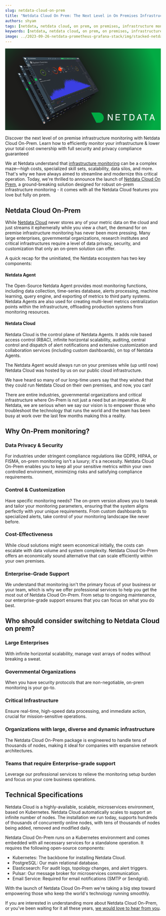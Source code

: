 ```yaml
---
slug: netdata-cloud-on-prem
title: "Netdata Cloud On Prem: The Next Level in On Premises Infrastructure Monitoring"
authors: shyam
tags: [netdata, netdata cloud, on prem, on premises, infrastructure monitoring, monitoring]
keywords: [netdata, netdata cloud, on prem, on premises, infrastructure monitoring, monitoring]
image: ../2023-09-26-netdata-prometheus-grafana-stack/img/stacked-netdata.png
---
```


![netdata-cloud-on-prem](../2023-09-26-netdata-prometheus-grafana-stack/img/stacked-netdata.png)

Discover the next level of on premise infrastructure monitoring with Netdata Cloud On-Prem. Learn how to efficiently monitor your infrastructure & lower your total cost ownership with full security and privacy compliance guaranteed

<!--truncate-->

We at Netdata understand that [infrastructure monitoring](https://blog.netdata.cloud/future-of-infrastructure-monitoring/) can be a complex maze—high costs, specialized skill sets, scalability, data silos, and more. That's why we have always aimed to streamline and modernize this critical operation. Today, we're thrilled to announce the launch of [Netdata Cloud On Prem](https://www.netdata.cloud/contact-us/?subject=on-prem), a ground-breaking solution designed for robust on-prem infrastructure monitoring - it comes with all the Netdata Cloud features you love but fully on prem.

## Netdata Cloud On-Prem

While [Netdata Cloud](https://www.netdata.cloud/) never stores any of your metric data on the cloud and just streams it ephemerally while you view a chart, the demand for on premise infrastructure monitoring has never been more pressing. Many large enterprises, governmental organizations, research institutes and critical infrastructures require a level of data privacy, security, and customization that only an on-prem solution can offer. 

A quick recap for the uninitiated, the Netdata ecosystem has two key components:

#### Netdata Agent
The Open-Source Netdata Agent provides most monitoring functions, including data collection, time-series database, alerts processing, machine learning, query engine, and exporting of metrics to third party systems. Netdata Agents are also used for creating multi-level metrics centralization points within the infrastructure, offloading production systems from monitoring resources.

#### Netdata Cloud
Netdata Cloud is the control plane of Netdata Agents. It adds role based access control (RBAC), infinite horizontal scalability, auditing, central control and dispatch of alert notifications and extensive customization and collaboration services (including custom dashboards), on top of Netdata Agents.

The Netdata Agent would always run on your premises while (up until now) Netdata Cloud was hosted by us on our public cloud infrastructure. 

We have heard so many of our long-time users say that they wished that they could run Netdata Cloud on their own premises, and now, you can! 

There are entire industries, governmental organizations and critical infrastructure where On-Prem is not just a need but an imperative. At Netdata, we are serious when we say our vision is to empower those who troubleshoot the technology that runs the world and the team has been busy at work over the last few months making this a reality. 

## Why On-Prem monitoring? 

### Data Privacy & Security
For industries under stringent compliance regulations like GDPR, HIPAA, or FISMA, on-prem monitoring isn't a luxury; it's a necessity. Netdata Cloud On-Prem enables you to keep all your sensitive metrics within your own controlled environment, minimizing risks and satisfying compliance requirements.

### Control & Customization
Have specific monitoring needs? The on-prem version allows you to tweak and tailor your monitoring parameters, ensuring that the system aligns perfectly with your unique requirements. From custom dashboards to specialized alerts, take control of your monitoring landscape like never before.

### Cost-Effectiveness
While cloud solutions might seem economical initially, the costs can escalate with data volume and system complexity. Netdata Cloud On-Prem offers an economically sound alternative that can scale efficiently within your own premises.

### Enterprise-Grade Support
We understand that monitoring isn't the primary focus of your business or your team, which is why we offer professional services to help you get the most out of Netdata Cloud On-Prem. From setup to ongoing maintenance, our enterprise-grade support ensures that you can focus on what you do best.

## Who should consider switching to Netdata Cloud on prem?

### Large Enterprises
With infinite horizontal scalability, manage vast arrays of nodes without breaking a sweat.

### Governmental Organizations
When you have security protocols that are non-negotiable, on-prem monitoring is your go-to.

### Critical Infrastructure
Ensure real-time, high-speed data processing, and immediate action, crucial for mission-sensitive operations.

### Organizations with large, diverse and dynamic infrastructure
The Netdata Cloud On-Prem package is engineered to handle tens of thousands of nodes, making it ideal for companies with expansive network architectures.

### Teams that require Enterprise-grade support
Leverage our professional services to relieve the monitoring setup burden and focus on your core business operations.

## Technical Specifications

Netdata Cloud is a highly-available, scalable, microservices environment, based on Kubernetes. Netdata Cloud automatically scales to support an infinite number of nodes. The installation we run today, supports hundreds of thousands of concurrently online nodes, with tens of thousands of nodes being added, removed and modified daily.

Netdata Cloud On-Prem runs on a Kubernetes environment and comes embedded with all necessary services for a standalone operation. It requires the following open-source components:
- Kubernetes: The backbone for installing Netdata Cloud.
- PostgreSQL: Our main relational database.
- Elasticsearch: For audit logs, topology changes, and alert triggers.
- Pulsar: Our message broker for microservices communication.
- Email Service: Required for email notifications (SMTP or Sendgrid).

With the launch of Netdata Cloud On-Prem we're taking a big step toward empowering those who keep the world's technology running smoothly.

If you are interested in understanding more about Netdata Cloud On-Prem, or you’ve been waiting for it all these years, [we would love to hear from you](https://www.netdata.cloud/contact-us/?subject=on-prem).
